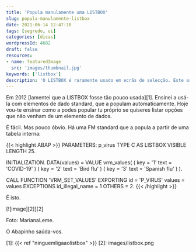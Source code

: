 ```yaml
---
title: 'Popula manulamente uma LISTBOX'
slug: popula-manulamente-listbox
date: 2021-06-14 12:47:10
tags: [segredo, ui]
categories: [dicas]
wordpressId: 4682
draft: false
resources:
- name: featuredImage
  src: 'images/thumbnail.jpg'
keywords: ['listbox']
description: 'O LISTBOX é raramente usado em ecrãs de selecção. Este artigo ensina como populá-lo manualmente com os nossos próprios valores.'
---
```

Em 2012 [lamentei que a LISTBOX fosse tão pouco usada][1]. Ensinei a usá-la com elementos de dado standard, que a populam automaticamente. Hoje vou-te ensinar como a podes popular tu próprio se quiseres listar opções que não venham de um elemento de dados.

<!--more-->

É fácil. Mas pouco óbvio. Há uma FM standard que a popula a partir de uma tabela interna:


{{< highlight ABAP >}}
PARAMETERS: p_virus TYPE C AS LISTBOX VISIBLE LENGTH 25.

INITIALIZATION.
  DATA(values) =
    VALUE vrm_values(
      ( key = '1' text = 'COVID-19' )
      ( key = '2' text = 'Bird flu' )
      ( key = '3' text = 'Spanish flu' )
    ).

  CALL FUNCTION 'VRM_SET_VALUES'
    EXPORTING
      id              = 'P_VIRUS'
      values          = values
    EXCEPTIONS
      id_illegal_name = 1
      OTHERS          = 2.
{{< /highlight >}}

É isto.

[![image][2]][2]

Foto: MarianaLeme.

O Abapinho saúda-vos.

   [1]: {{< ref "ninguemligaaolistbox" >}}
   [2]: images/listbox.png
